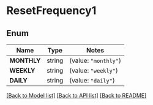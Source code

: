 # ResetFrequency1

## Enum

Name | Type | Notes
------------ | ------------- | -------------
**MONTHLY** | string | (value: `"monthly"`)
**WEEKLY** | string | (value: `"weekly"`)
**DAILY** | string | (value: `"daily"`)


[[Back to Model list]](../README.md#documentation-for-models) [[Back to API list]](../README.md#documentation-for-api-endpoints) [[Back to README]](../README.md)


